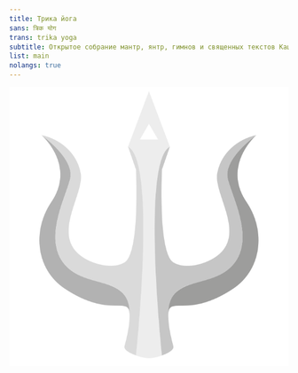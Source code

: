 ```yaml
---
title: Трика йога
sans: त्रिक योग
trans: trika yoga
subtitle: Открытое собрание мантр, янтр, гимнов и священных текстов Кашмирского шиваизма (Трика)
list: main
nolangs: true
---
```


![no-shadow](/img/trishula.svg "Trishula - Трезубец Шивы")
